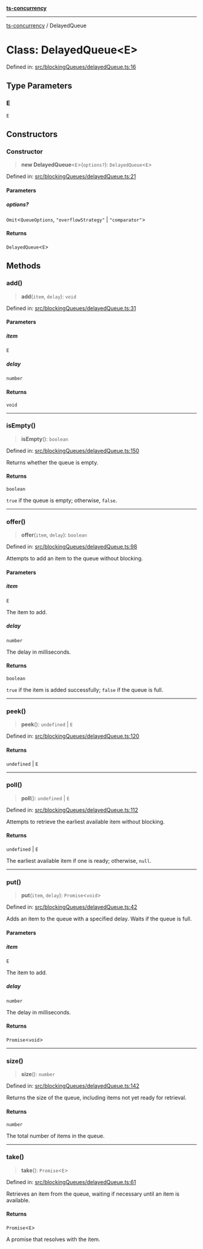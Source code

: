 [**ts-concurrency**](../README.md)

---

[ts-concurrency](../globals.md) / DelayedQueue

# Class: DelayedQueue\<E\>

Defined in: [src/blockingQueues/delayedQueue.ts:16](https://github.com/alaincaron/ts-concurrency/blob/14635812c23c675e64adee55a3fe7ec34903fcb2/src/blockingQueues/delayedQueue.ts#L16)

## Type Parameters

### E

`E`

## Constructors

### Constructor

> **new DelayedQueue**\<`E`\>(`options?`): `DelayedQueue`\<`E`\>

Defined in: [src/blockingQueues/delayedQueue.ts:21](https://github.com/alaincaron/ts-concurrency/blob/14635812c23c675e64adee55a3fe7ec34903fcb2/src/blockingQueues/delayedQueue.ts#L21)

#### Parameters

##### options?

`Omit`\<`QueueOptions`, `"overflowStrategy"` \| `"comparator"`\>

#### Returns

`DelayedQueue`\<`E`\>

## Methods

### add()

> **add**(`item`, `delay`): `void`

Defined in: [src/blockingQueues/delayedQueue.ts:31](https://github.com/alaincaron/ts-concurrency/blob/14635812c23c675e64adee55a3fe7ec34903fcb2/src/blockingQueues/delayedQueue.ts#L31)

#### Parameters

##### item

`E`

##### delay

`number`

#### Returns

`void`

---

### isEmpty()

> **isEmpty**(): `boolean`

Defined in: [src/blockingQueues/delayedQueue.ts:150](https://github.com/alaincaron/ts-concurrency/blob/14635812c23c675e64adee55a3fe7ec34903fcb2/src/blockingQueues/delayedQueue.ts#L150)

Returns whether the queue is empty.

#### Returns

`boolean`

`true` if the queue is empty; otherwise, `false`.

---

### offer()

> **offer**(`item`, `delay`): `boolean`

Defined in: [src/blockingQueues/delayedQueue.ts:98](https://github.com/alaincaron/ts-concurrency/blob/14635812c23c675e64adee55a3fe7ec34903fcb2/src/blockingQueues/delayedQueue.ts#L98)

Attempts to add an item to the queue without blocking.

#### Parameters

##### item

`E`

The item to add.

##### delay

`number`

The delay in milliseconds.

#### Returns

`boolean`

`true` if the item is added successfully; `false` if the queue is full.

---

### peek()

> **peek**(): `undefined` \| `E`

Defined in: [src/blockingQueues/delayedQueue.ts:120](https://github.com/alaincaron/ts-concurrency/blob/14635812c23c675e64adee55a3fe7ec34903fcb2/src/blockingQueues/delayedQueue.ts#L120)

#### Returns

`undefined` \| `E`

---

### poll()

> **poll**(): `undefined` \| `E`

Defined in: [src/blockingQueues/delayedQueue.ts:112](https://github.com/alaincaron/ts-concurrency/blob/14635812c23c675e64adee55a3fe7ec34903fcb2/src/blockingQueues/delayedQueue.ts#L112)

Attempts to retrieve the earliest available item without blocking.

#### Returns

`undefined` \| `E`

The earliest available item if one is ready; otherwise, `null`.

---

### put()

> **put**(`item`, `delay`): `Promise`\<`void`\>

Defined in: [src/blockingQueues/delayedQueue.ts:42](https://github.com/alaincaron/ts-concurrency/blob/14635812c23c675e64adee55a3fe7ec34903fcb2/src/blockingQueues/delayedQueue.ts#L42)

Adds an item to the queue with a specified delay.
Waits if the queue is full.

#### Parameters

##### item

`E`

The item to add.

##### delay

`number`

The delay in milliseconds.

#### Returns

`Promise`\<`void`\>

---

### size()

> **size**(): `number`

Defined in: [src/blockingQueues/delayedQueue.ts:142](https://github.com/alaincaron/ts-concurrency/blob/14635812c23c675e64adee55a3fe7ec34903fcb2/src/blockingQueues/delayedQueue.ts#L142)

Returns the size of the queue, including items not yet ready for retrieval.

#### Returns

`number`

The total number of items in the queue.

---

### take()

> **take**(): `Promise`\<`E`\>

Defined in: [src/blockingQueues/delayedQueue.ts:61](https://github.com/alaincaron/ts-concurrency/blob/14635812c23c675e64adee55a3fe7ec34903fcb2/src/blockingQueues/delayedQueue.ts#L61)

Retrieves an item from the queue, waiting if necessary until an item is available.

#### Returns

`Promise`\<`E`\>

A promise that resolves with the item.
